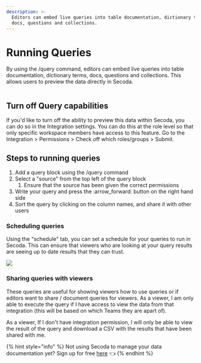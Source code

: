 ```yaml
---
description: >-
  Editors can embed live queries into table documentation, dictionary terms,
  docs, questions and collections.
---
```


# Running Queries

By using the /query command, editors can embed live queries into table documentation, dictionary terms, docs, questions and collections. This allows users to preview the data directly in Secoda.

<figure><img src="https://secoda-public-media-assets.s3.amazonaws.com/99a26f5b-3334-4818-99f3-eafbb653727a.gif" alt=""><figcaption></figcaption></figure>

## Turn off Query capabilities

If you'd like to turn off the ability to preview this data within Secoda, you can do so in the Integration settings. You can do this at the role level so that only specific workspace members have access to this feature. Go to the Integration > Permissions > Check off which roles/groups > Submit.

## Steps to running queries

1. Add a query block using the /query command
2. Select a "source" from the top left of the query block
   1. Ensure that the source has been given the correct permissions
3. Write your query and press the :arrow\_forward: button on the right hand side
4. Sort the query by clicking on the column names, and share it with other users

### Scheduling queries

Using the "schedule" tab, you can set a schedule for your queries to run in Secoda. This can ensure that viewers who are looking at your query results are seeing up to date results that they can trust.

![](https://secoda-public-media-assets.s3.amazonaws.com/Screen%20Shot%202022-08-10%20at%2010.48.05%20AM.png)

### Sharing queries with viewers

These queries are useful for showing viewers how to use queries or if editors want to share / document queries for viewers. As a viewer, I am only able to execute the query if I have access to view the data from that integration (this will be based on which Teams they are apart of).

As a viewer, If I don't have integration permission, I will only be able to view the result of the query and download a CSV with the results that have been shared with me.

{% hint style="info" %}
Not using Secoda to manage your data documentation yet? Sign up for free [here](http://app.secoda.co/) 👈
{% endhint %}
